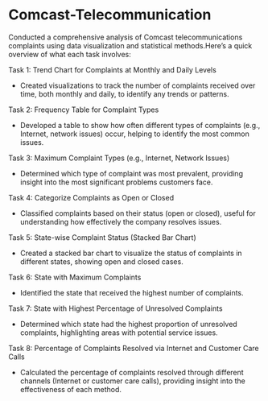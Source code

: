 # Comcast-Telecommunication
Conducted a comprehensive analysis of Comcast telecommunications complaints using data visualization and statistical methods.Here’s a quick overview of what each task involves:

Task 1: Trend Chart for Complaints at Monthly and Daily Levels
   - Created visualizations to track the number of complaints received over time, both monthly and daily, to identify any trends or patterns.
     
Task 2: Frequency Table for Complaint Types
   - Developed a table to show how often different types of complaints (e.g., Internet, network issues) occur, helping to identify the most common issues.
     
Task 3: Maximum Complaint Types (e.g., Internet, Network Issues)
   - Determined which type of complaint was most prevalent, providing insight into the most significant problems customers face.
     
Task 4: Categorize Complaints as Open or Closed
   - Classified complaints based on their status (open or closed), useful for understanding how effectively the company resolves issues.
     
Task 5: State-wise Complaint Status (Stacked Bar Chart)
   - Created a stacked bar chart to visualize the status of complaints in different states, showing open and closed cases.
     
Task 6: State with Maximum Complaints
   - Identified the state that received the highest number of complaints.
     
Task 7: State with Highest Percentage of Unresolved Complaints
   - Determined which state had the highest proportion of unresolved complaints, highlighting areas with potential service issues.
     
Task 8: Percentage of Complaints Resolved via Internet and Customer Care Calls
   - Calculated the percentage of complaints resolved through different channels (Internet or customer care calls), providing insight into the effectiveness of each method.
